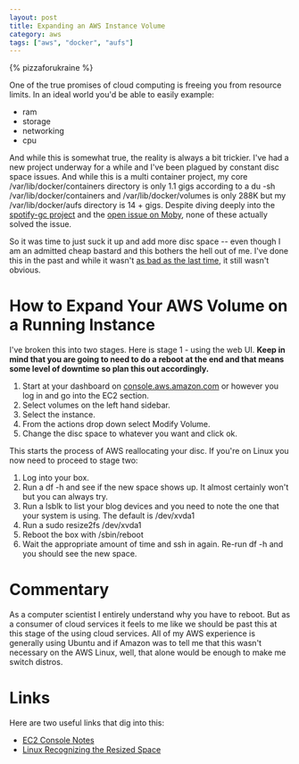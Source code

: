 ```yaml
---
layout: post
title: Expanding an AWS Instance Volume
category: aws
tags: ["aws", "docker", "aufs"]
---
```

{% pizzaforukraine  %}

One of the true promises of cloud computing is freeing you from resource limits.  In an ideal world you'd be able to easily example: 

* ram
* storage
* networking
* cpu

And while this is somewhat true, the reality is always a bit trickier.  I've had a new project underway for a while and I've been plagued by constant disc space issues.  And while this is a multi container project, my core /var/lib/docker/containers directory is only 1.1 gigs according to a du -sh /var/lib/docker/containers and /var/lib/docker/volumes is only 288K but my /var/lib/docker/aufs directory is 14 + gigs.  Despite diving deeply into the [spotify-gc project](https://github.com/spotify/docker-gc) and the [open issue on Moby](https://github.com/moby/issues/22207), none of these actually solved the issue.

So it was time to just suck it up and add more disc space -- even though I am an admitted cheap bastard and this bothers the hell out of me.  I've done this in the past and while it wasn't [as bad as the last time](http://fuzzyblog.io/blog/aws/2016/11/26/fear-and-loathing-in-awsville-or-adventures-in-partition-resizing.html), it still wasn't obvious.

# How to Expand Your AWS Volume on a Running Instance

I've broken this into two stages.  Here is stage 1 - using the web UI.  **Keep in mind that you are going to need to do a reboot at the end and that means some level of downtime so plan this out accordingly.**

1.  Start at your dashboard on [console.aws.amazon.com](http://console.aws.amazon.com) or however you log in and go into the EC2 section.
2.  Select volumes on the left hand sidebar.
3.  Select the instance.
4.  From the actions drop down select Modify Volume.
5.  Change the disc space to whatever you want and click ok.

This starts the process of AWS reallocating your disc.  If you're on Linux you now need to proceed to stage two:

1.  Log into your box.
2.  Run a df -h and see if the new space shows up.  It almost certainly won't but you can always try.
3.  Run a lsblk to list your blog devices and you need to note the one that your system is using.  The default is /dev/xvda1
4.  Run a sudo resize2fs /dev/xvda1
5.  Reboot the box with /sbin/reboot
6.  Wait the appropriate amount of time and ssh in again.  Re-run df -h and you should see the new space.

# Commentary

As a computer scientist I entirely understand why you have to reboot.  But as a consumer of cloud services it feels to me like we should be past this at this stage of the using cloud services.  All of my AWS experience is generally using Ubuntu and if Amazon was to tell me that this wasn't necessary on the AWS Linux, well, that alone would be enough to make me switch distros.

# Links

Here are two useful links that dig into this:

* [EC2 Console Notes](http://docs.aws.amazon.com/AWSEC2/latest/UserGuide/ebs-expand-volume.html?icmpid=docs_ec2_console)
* [Linux Recognizing the Resized Space](http://docs.aws.amazon.com/AWSEC2/latest/UserGuide/ebs-expand-volume.html#recognize-expanded-volume-linux)

